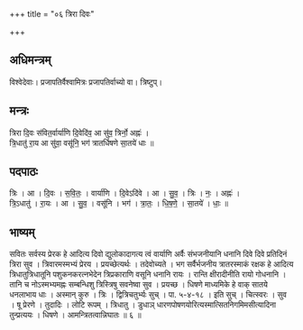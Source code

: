 +++
title = "०६ त्रिरा दिवः"

+++
## अधिमन्त्रम्
विश्वेदेवाः। प्रजापतिर्वैश्वामित्रः प्रजापतिर्वाच्यो वा। त्रिष्टुप्।

## मन्त्रः
त्रिरा दि॒वः स॑वित॒र्वार्या॑णि दि॒वेदि॑व॒ आ सु॑व॒ त्रिर्नो॒ अह्नः॑ ।  
त्रि॒धातु॑ रा॒य आ सु॑वा॒ वसू॑नि॒ भग॑ त्रातर्धिषणे सा॒तये॑ धाः ॥

## पदपाठः
त्रिः । आ । दि॒वः । स॒वि॒तः॒ । वार्या॑णि । दि॒वेऽदि॑वे । आ । सु॒व॒ । त्रिः । नः॒ । अह्नः॑ ।  
त्रि॒ऽधातु॑ । रा॒यः । आ । सु॒व॒ । वसू॑नि । भग॑ । त्रा॒तः॒ । धि॒ष॒णे॒ । सा॒तये॑ । धाः॒ ॥

## भाष्यम्
सवितः सर्वस्य प्रेरक हे आदित्य दिवो द्युलोकादागत्य त्वं वार्याणि अर्वैः संभजनीयानि धनानि दिवे दिवे प्रतिदिनं त्रिरा सुव । त्रिवारमस्मभ्यं प्रेरय । प्रयच्छेत्यर्थः । तदेवोच्यते । भग सर्वैर्भजनीय त्रातरस्माकं रक्षक हे आदित्य त्रिधातुत्रिधातूनि पशुकनकरत्नभेदेन त्रिप्रकाराणि वसूनि धनानि रायः । रान्ति क्षीरादीनीति रायो गोधनानि । तानि च नोऽस्मभ्यमह्नः सम्बन्धिशु त्रिस्त्रिषु सवनेष्वा सुव । प्रयच्छ । धिषणे माध्यमिके हे वाक् सातये धनलाभाय धाः । अस्मान् कुरु । त्रिः । द्वित्रिचतुर्भ्यः सुच् । पा. ५-४-१८ । इति सुच् । चित्स्वरः । सुव । षू प्रेरणे । तुदादिः । लोटि रूपम् । त्रिधातु । डुधाञ् धारणपोषणयोरित्यस्मात्सितनिगमिमसीत्यादिना तुन्प्रत्ययः । धिषणे । आमन्त्रितत्वान्निघातः ॥ ६ ॥